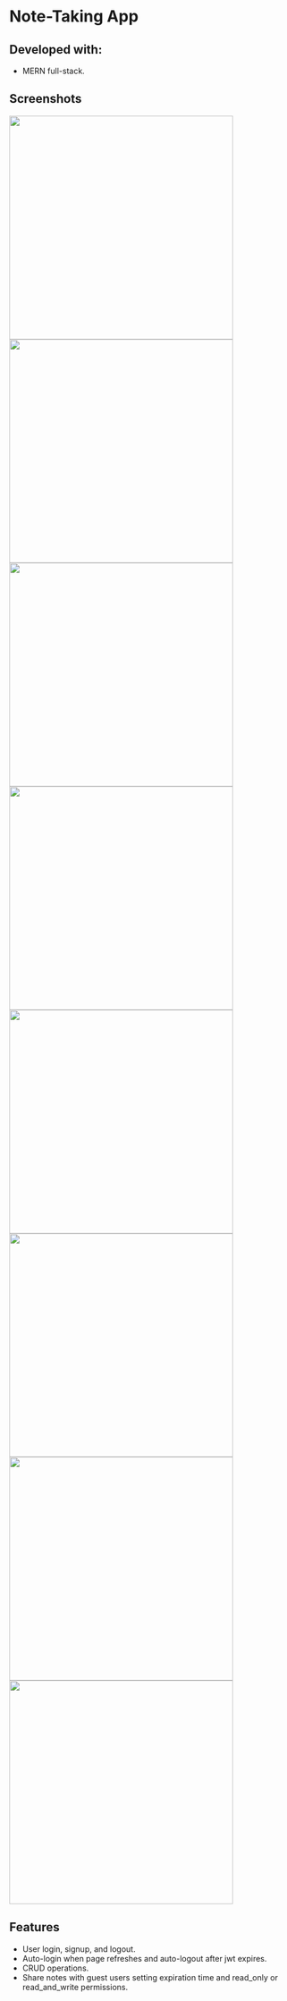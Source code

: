 # Note-Taking App

## Developed with:
- MERN full-stack.

## Screenshots
<img src='/screenshots/1-home-screen.png' height='400' width='400' /> <img src='/screenshots/2-game-config.png' height='400' width='400' />
<img src='/screenshots/3-game-in-progress-1.png' height='400' width='400' /> <img src='/screenshots/4-game-in-progress-2.png' height='400' width='400' />
<img src='/screenshots/5-game-in-progress-3.png' height='400' width='400' /> <img src='/screenshots/6-game-in-progress-4.png' height='400' width='400' />
<img src='/screenshots/7-game-won.png' height='400' width='400' /> <img src='/screenshots/8-game-lost.png' height='400' width='400' />

## Features

- User login, signup, and logout.
- Auto-login when page refreshes and auto-logout after jwt expires.
- CRUD operations.
- Share notes with guest users setting expiration time and read_only or read_and_write permissions.
